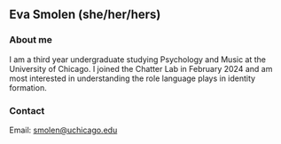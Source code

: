 ## Eva Smolen (she/her/hers)

### About me
I am a third year undergraduate studying Psychology and Music at the University of Chicago. I joined the Chatter Lab in February 2024 and am most interested in understanding the role language plays in identity formation.

### Contact 
Email: smolen@uchicago.edu